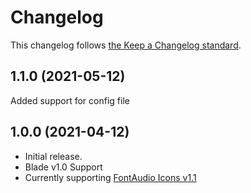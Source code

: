 # Changelog

This changelog follows [the Keep a Changelog standard](https://keepachangelog.com).

## 1.1.0 (2021-05-12)
Added support for config file

## 1.0.0 (2021-04-12)

* Initial release.
* Blade v1.0 Support
* Currently supporting [FontAudio Icons v1.1](https://github.com/fefanto/fontaudio/releases/tag/1.1)
